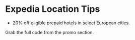 # Expedia Location Tips

- 20% off eligible prepaid hotels in select European cities.

Grab the full code from the promo section.
